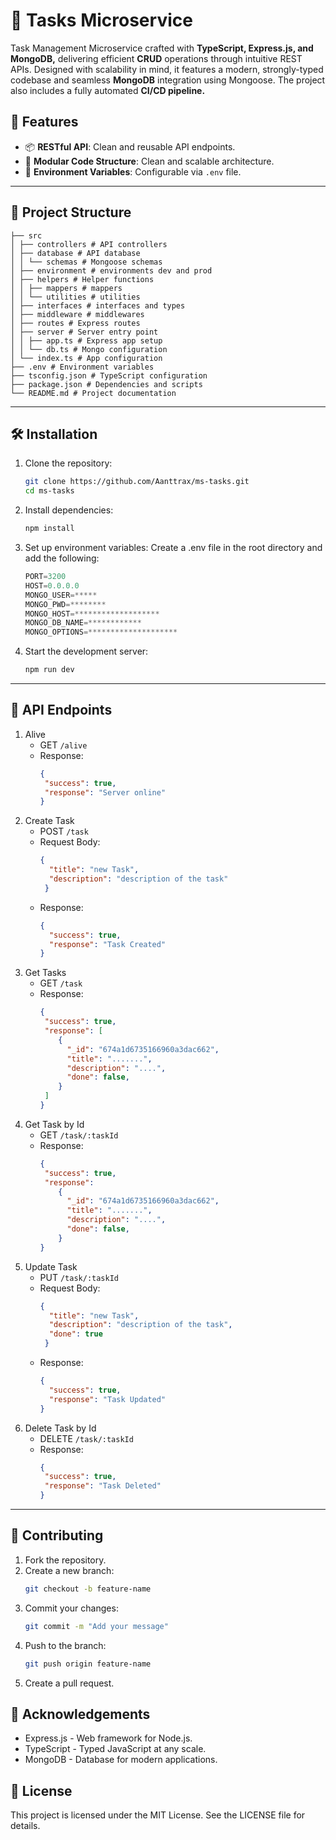 # 📝 Tasks Microservice

Task Management Microservice crafted with **TypeScript, Express.js, and MongoDB,** delivering efficient **CRUD** operations through intuitive REST APIs. Designed with scalability in mind, it features a modern, strongly-typed codebase and seamless **MongoDB** integration using Mongoose. The project also includes a fully automated **CI/CD pipeline.**

## 🚀 Features

- 📦 **RESTful API**: Clean and reusable API endpoints.
- 🧩 **Modular Code Structure**: Clean and scalable architecture.
- 📄 **Environment Variables**: Configurable via `.env` file.

---

## 📂 Project Structure
```
├── src 
│ ├── controllers # API controllers 
│ ├── database # API database 
│ │ └── schemas # Mongoose schemas 
│ ├── environment # environments dev and prod 
│ ├── helpers # Helper functions 
│ │ ├── mappers # mappers
│ │ └── utilities # utilities
│ ├── interfaces # interfaces and types
│ ├── middleware # middlewares
│ ├── routes # Express routes 
│ ├── server # Server entry point 
│ │ ├── app.ts # Express app setup 
│ │ └── db.ts # Mongo configuration
│ └── index.ts # App configuration
├── .env # Environment variables 
├── tsconfig.json # TypeScript configuration 
├── package.json # Dependencies and scripts 
└── README.md # Project documentation
```
---
## 🛠️ Installation

1. Clone the repository:
   ```bash
   git clone https://github.com/Aanttrax/ms-tasks.git
   cd ms-tasks
   ```
2. Install dependencies:
   ```bash
   npm install
   ```
3. Set up environment variables: Create a .env file in the root directory and add the following:  
   ```javascript
   PORT=3200
   HOST=0.0.0.0
   MONGO_USER=*****
   MONGO_PWD=********
   MONGO_HOST=*******************
   MONGO_DB_NAME=************
   MONGO_OPTIONS=********************
   ```
4. Start the development server:
   ```bash
   npm run dev
   ```
---
## 🔗 API Endpoints

1. Alive
    - GET `/alive`
    - Response:
        ```json
        {
         "success": true,
         "response": "Server online"
        }
        ```
2. Create Task
    - POST `/task`
    - Request Body:
        ```json
        {
          "title": "new Task",
          "description": "description of the task"
         }
        ```
    - Response:
        ```json
        {
          "success": true,
          "response": "Task Created"
        }
        ```
3. Get Tasks
    - GET `/task`
    - Response:
        ```json
        {
         "success": true,
         "response": [
            {
              "_id": "674a1d6735166960a3dac662",
              "title": ".......",
              "description": "....",
              "done": false,
            }
         ]
        }
        ```
4. Get Task by Id
    - GET `/task/:taskId`
    - Response:
        ```json
        {
         "success": true,
         "response": 
            {
              "_id": "674a1d6735166960a3dac662",
              "title": ".......",
              "description": "....",
              "done": false,
            }
        }
        ```
5. Update Task
    - PUT `/task/:taskId`
    - Request Body:
        ```json
        {
          "title": "new Task",
          "description": "description of the task",
          "done": true
         }
        ```
    - Response:
        ```json
        {
          "success": true,
          "response": "Task Updated"
        }
        ```
6. Delete Task by Id
    - DELETE `/task/:taskId`
    - Response:
        ```json
        {
         "success": true,
         "response": "Task Deleted"
        }
        ```
---
## 🤝 Contributing

1. Fork the repository.
2. Create a new branch:
   ```bash
   git checkout -b feature-name
   ```
3. Commit your changes:
   ```bash
   git commit -m "Add your message"
   ```
4. Push to the branch:
   ```bash
   git push origin feature-name
   ```
5. Create a pull request.

## 🌟 Acknowledgements

- Express.js - Web framework for Node.js.
- TypeScript - Typed JavaScript at any scale.
- MongoDB - Database for modern applications.

## 📜 License
This project is licensed under the MIT License. See the LICENSE file for details.

